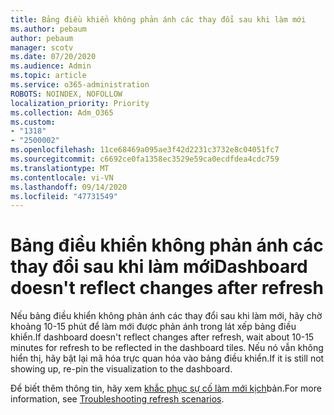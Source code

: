 ```yaml
---
title: Bảng điều khiển không phản ánh các thay đổi sau khi làm mới
ms.author: pebaum
author: pebaum
manager: scotv
ms.date: 07/20/2020
ms.audience: Admin
ms.topic: article
ms.service: o365-administration
ROBOTS: NOINDEX, NOFOLLOW
localization_priority: Priority
ms.collection: Adm_O365
ms.custom:
- "1318"
- "2500002"
ms.openlocfilehash: 11ce68469a095ae3f42d2231c3732e8c04051fc7
ms.sourcegitcommit: c6692ce0fa1358ec3529e59ca0ecdfdea4cdc759
ms.translationtype: MT
ms.contentlocale: vi-VN
ms.lasthandoff: 09/14/2020
ms.locfileid: "47731549"
---
```

# <a name="dashboard-doesnt-reflect-changes-after-refresh"></a><span data-ttu-id="57728-102">Bảng điều khiển không phản ánh các thay đổi sau khi làm mới</span><span class="sxs-lookup"><span data-stu-id="57728-102">Dashboard doesn't reflect changes after refresh</span></span>

<span data-ttu-id="57728-103">Nếu bảng điều khiển không phản ánh các thay đổi sau khi làm mới, hãy chờ khoảng 10-15 phút để làm mới được phản ánh trong lát xếp bảng điều khiển.</span><span class="sxs-lookup"><span data-stu-id="57728-103">If dashboard doesn't reflect changes after refresh, wait about 10-15 minutes for refresh to be reflected in the dashboard tiles.</span></span> <span data-ttu-id="57728-104">Nếu nó vẫn không hiển thị, hãy bật lại mã hóa trực quan hóa vào bảng điều khiển.</span><span class="sxs-lookup"><span data-stu-id="57728-104">If it is still not showing up, re-pin the visualization to the dashboard.</span></span>

<span data-ttu-id="57728-105">Để biết thêm thông tin, hãy xem [khắc phục sự cố làm mới kịch](https://docs.microsoft.com/power-bi/refresh-troubleshooting-refresh-scenarios)bản.</span><span class="sxs-lookup"><span data-stu-id="57728-105">For more information, see [Troubleshooting refresh scenarios](https://docs.microsoft.com/power-bi/refresh-troubleshooting-refresh-scenarios).</span></span>
